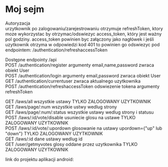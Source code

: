 ﻿# Moj sejm
 
 Autoryzacja  
 urzytkownik po zalogowaniu/zarejestrowaniu otrzymuje refreshToken, ktory moze wykorzystac by otrzymac/odswiezyc access_token, który jest ważny pol godziny. access_token powinien byc załączony jako nagłówek i jeśli uzytkownik otrzyma w odpowiedzi kod 401 to powinien go odswiezyc pod endpointem: /authentication/refreshaccessToken
 
 Dostępne endpointy /api  
 POST /authentication/register argumenty email,name,password zwraca obiekt User  
 POST /authentication/login argumenty email,password zwraca obiekt User  
 GET /authentication/currentuser zwraca aktualnego uzytkownika   
 POST /authentication/refreshaccessToken odswiezenie tokena argumenty refreshToken  
 
 GET /laws/all wszystkie ustawy TYLKO ZALOGOWANY UZYTKOWNIK  
 GET /laws/page/:num wszystkie ustwy wedlug strony  
 GET /laws/page/:num/:status wszystkie ustawy wedlug strony i statusu  
 POST /laws/:id/vote/disable usuniecie glosu na ustawe TYLKO ZALOGOWANY UZYTKOWNIK  
 POST /laws/:id/vote/:upordown glosowanie na ustawy  upordown={"up" lub "down"}  TYLKO ZALOGOWANY UZYTKOWNIK  
 GET /laws/:id dane ustawy wedlug id  
 GET /user/getmyvotes glosy oddane przez uzytkownika TYLKO ZALOGOWANY UZYTKOWNIK  
 
 
 
 link do projektu aplikacji android:  

 
 
